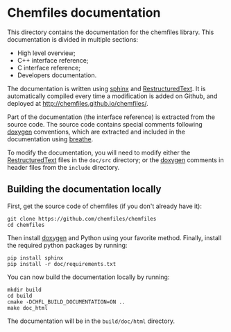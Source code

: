 # Chemfiles documentation

This directory contains the documentation for the chemfiles library. This
documentation is divided in multiple sections:

- High level overview;
- C++ interface reference;
- C interface reference;
- Developers documentation.

The documentation is written using [sphinx][sphinx-doc] and
[RestructuredText][rst]. It is automatically compiled every time a modification
is added on Github, and deployed at http://chemfiles.github.io/chemfiles/.

Part of the documentation (the interface reference) is extracted from the source
code. The source code contains special comments following [doxygen][doxygen]
conventions, which are extracted and included in the documentation using
[breathe][breathe].

To modify the documentation, you will need to modify either the
[RestructuredText][rst] files in the `doc/src` directory; or the
[doxygen][doxygen] comments in header files from the `include` directory.

## Building the documentation locally

First, get the source code of chemfiles (if you don't already have it):

```
git clone https://github.com/chemfiles/chemfiles
cd chemfiles
```

Then install [doxygen][doxygen] and Python using your favorite method. Finally,
install the required python packages by running:

```
pip install sphinx
pip install -r doc/requirements.txt
```

You can now build the documentation locally by running:

```
mkdir build
cd build
cmake -DCHFL_BUILD_DOCUMENTATION=ON ..
make doc_html
```

The documentation will be in the `build/doc/html` directory.

[sphinx-doc]: http://www.sphinx-doc.org/
[rst]: http://www.sphinx-doc.org/en/stable/rest.html
[doxygen]: http://doxygen.org/
[breathe]: http://breathe.readthedocs.io/
